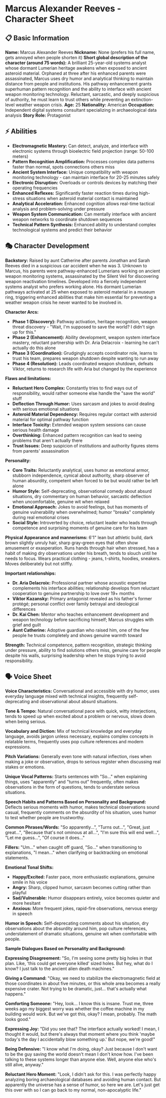 # Marcus Alexander Reeves - Character Sheet

## 📋 Basic Information
**Name:** Marcus Alexander Reeves
**Nickname:** None (prefers his full name, gets annoyed when people shorten it)
**Short global description of the character (around 75 words):** A brilliant 25-year-old systems analyst whose dormant Lumerian heritage awakens when exposed to ancient asteroid material. Orphaned at three after his enhanced parents were assassinated, Marcus uses dry humor and analytical thinking to maintain distance from people and institutions. His pathway enhancement grants superhuman pattern recognition and the ability to interface with ancient weapon monitoring technology. Reluctant, sarcastic, and deeply suspicious of authority, he must learn to trust others while preventing an extinction-level weather weapon crisis.
**Age:** 25
**Nationality:** American
**Occupation:** Independent digital systems consultant specializing in archaeological data analysis
**Story Role:** Protagonist

## ⚡ Abilities
- **Electromagnetic Mastery:** Can detect, analyze, and interface with electronic systems through bioelectric field projection (range: 50-100 meters)
- **Pattern Recognition Amplification:** Processes complex data patterns faster than normal, spots connections others miss
- **Ancient System Interface:** Unique compatibility with weapon monitoring technology - can maintain interface for 20-25 minutes safely
- **Electronic Disruption:** Overloads or controls devices by matching their operating frequencies
- **Enhanced Reflexes:** Significantly faster reaction times during high-stress situations when asteroid material contact is maintained
- **Analytical Acceleration:** Enhanced cognition allows real-time tactical analysis and problem-solving under pressure
- **Weapon System Communication:** Can mentally interface with ancient weapon networks to coordinate shutdown sequences
- **Technical Pattern Synthesis:** Enhanced ability to understand complex technological systems and predict their behavior

## 🎭 Character Development
**Backstory:** Raised by aunt Catherine after parents Jonathan and Sarah Reeves died in a suspicious car accident when he was 3. Unknown to Marcus, his parents were pathway-enhanced Lumerians working on ancient weapon monitoring systems, assassinated by the Silent Veil for discovering weapon reactivation timelines. Developed into a fiercely independent systems analyst who prefers working alone. His dormant Lumerian pathways activated at 25 when exposed to asteroid material in a museum ring, triggering enhanced abilities that make him essential for preventing a weather weapon crisis he never wanted to be involved in.

**Character Arcs:** 
- **Phase 1 (Discovery):** Pathway activation, heritage recognition, weapon threat discovery - "Wait, I'm supposed to save the world? I didn't sign up for this."
- **Phase 2 (Enhancement):** Ability development, weapon system interface mastery, reluctant partnership with Dr. Aria Delacroix - learning he can't actually do this alone
- **Phase 3 (Coordination):** Grudgingly accepts coordinator role, learns to trust his team, prepares weapon shutdown despite wanting to run away
- **Phase 4 (Resolution):** Leads coordinated weapon shutdown, defeats Viktor, returns to research life with Aria but changed by the experience

**Flaws and limitations:** 
- **Reluctant Hero Complex:** Constantly tries to find ways out of responsibility, would rather someone else handle the "save the world" stuff
- **Deflection Through Humor:** Uses sarcasm and jokes to avoid dealing with serious emotional situations
- **Asteroid Material Dependency:** Requires regular contact with asteroid material for optimal pathway function
- **Interface Toxicity:** Extended weapon system sessions can cause serious health damage
- **Overthinking:** Enhanced pattern recognition can lead to seeing problems that aren't actually there
- **Trust Issues:** Deep suspicion of institutions and authority figures stems from parents' assassination

**Personality:**
- **Core Traits:** Reluctantly analytical, uses humor as emotional armor, stubborn independence, cynical about authority, sharp observer of human absurdity, competent when forced to be but would rather be left alone
- **Humor Style:** Self-deprecating, observational comedy about absurd situations, dry commentary on human behavior, sarcastic deflection when uncomfortable, genuine wit when relaxed
- **Emotional Approach:** Jokes to avoid feelings, but has moments of genuine vulnerability when overwhelmed; humor "breaks" completely during real emotional crises
- **Social Style:** Introverted by choice, reluctant leader who leads through competence and surprising moments of genuine care for his team

**Physical Appearance and mannerisms:** 6'1" lean but athletic build, dark brown slightly unruly hair, sharp gray-green eyes that often show amusement or exasperation. Runs hands through hair when stressed, has a habit of making dry observations under his breath, tends to slouch until he needs to focus. Wears practical clothing - jeans, t-shirts, hoodies, sneakers. Moves deliberately but not stiffly.

**Important relationships:**
- **Dr. Aria Delacroix:** Professional partner whose acoustic expertise complements his interface abilities; relationship develops from reluctant cooperation to genuine partnership to love over 19+ months
- **Viktor Kazansky:** Primary antagonist revealed as his father's former protégé; personal conflict over family betrayal and ideological differences
- **Dr. Kai Chen:** Mentor who teaches enhancement development and weapon technology before sacrificing himself; Marcus struggles with grief and guilt
- **Aunt Catherine:** Adoptive guardian who raised him, one of the few people he trusts completely and shows genuine warmth toward

**Strength:** Technical competence, pattern recognition, strategic thinking under pressure, ability to find solutions others miss, genuine care for people despite his walls, surprising leadership when he stops trying to avoid responsibility.

## 🗣️ Voice Sheet
**Voice Characteristics:** Conversational and accessible with dry humor, uses everyday language mixed with technical insights, frequently self-deprecating and observational about absurd situations.

**Tone & Tempo:** Natural conversational pace with quick, witty interjections, tends to speed up when excited about a problem or nervous, slows down when being serious.

**Vocabulary and Diction:** Mix of technical knowledge and everyday language, avoids jargon unless necessary, explains complex concepts in relatable terms, frequently uses pop culture references and modern expressions.

**Pitch Variations:** Generally even tone with natural inflection, rises when making a joke or observation, drops to serious register when discussing real stakes or emotions.

**Unique Vocal Patterns:** Starts sentences with "So..." when explaining things, uses "apparently" and "turns out" frequently, often makes observations in the form of questions, tends to understate serious situations.

**Speech Habits and Patterns Based on Personality and Background:** Deflects serious moments with humor, makes technical observations sound casual, frequently comments on the absurdity of his situation, uses humor to test whether people are trustworthy.

**Common Phrases/Words:** "So apparently...", "Turns out...", "Great, just great...", "Because that's not ominous at all...", "I'm sure this will end well...", "Let me guess...", "Of course it does..."

**Fillers:** "Um..." when caught off guard, "So..." when transitioning to explanations, "I mean..." when clarifying or backtracking on emotional statements.

**Emotional Tonal Shifts:** 
- **Happy/Excited:** Faster pace, more enthusiastic explanations, genuine smile in his voice
- **Angry:** Sharp, clipped humor, sarcasm becomes cutting rather than playful
- **Sad/Vulnerable:** Humor disappears entirely, voice becomes quieter and more hesitant
- **Anxious:** More frequent jokes, rapid-fire observations, nervous energy in speech

**Humor in Speech:** Self-deprecating comments about his situation, dry observations about the absurdity around him, pop culture references, understatement of dramatic situations, genuine wit when comfortable with people.

**Sample Dialogues Based on Personality and Background:**

**Expressing Disagreement:** "So, I'm seeing some pretty big holes in that plan. Like, 'this could get everyone killed' sized holes. But hey, what do I know? I just talk to the ancient alien death machines."

**Giving a Command:** "Okay, we need to stabilize the electromagnetic field at those coordinates in about five minutes, or this whole area becomes a really expensive crater. Not trying to be dramatic, just... that's actually what happens."

**Comforting Someone:** "Hey, look... I know this is insane. Trust me, three weeks ago my biggest worry was whether the coffee machine in my building would work. But we've got this, okay? I mean, probably. The math looks good."

**Expressing Joy:** "Did you see that? The interface actually worked! I mean, I thought it would, but there's always that moment where you think 'maybe today's the day I accidentally blow something up.' But nope, we're good!"

**Being Defensive:** "I know what I'm doing, okay? Just because I don't want to be the guy saving the world doesn't mean I don't know how. I've been talking to these systems longer than anyone else. Well, anyone else who's still alive, anyway."

**Reluctant Hero Moment:** "Look, I didn't ask for this. I was perfectly happy analyzing boring archaeological databases and avoiding human contact. But apparently the universe has a sense of humor, so here we are. Let's just get this over with so I can go back to my normal, non-apocalyptic life."